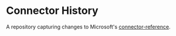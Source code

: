 # Connector History

A repository capturing changes to Microsoft's [connector-reference](https://docs.microsoft.com/en-us/connectors/connector-reference/).
